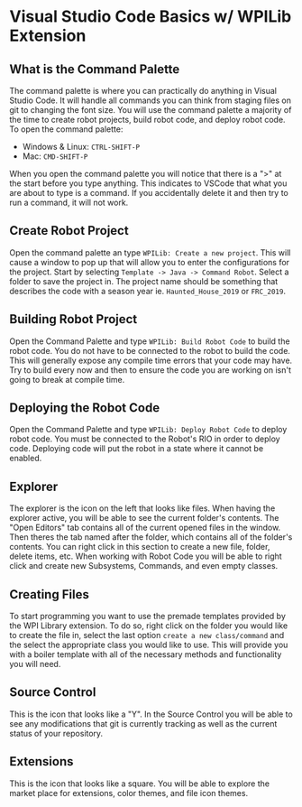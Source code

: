 # Visual Studio Code Basics w/ WPILib Extension

## What is the Command Palette

The command palette is where you can practically do anything in Visual Studio Code. It will handle all commands you can think from staging files on git to changing the font size. You will use the command palette a majority of the time to create robot projects, build robot code, and deploy robot code.
To open the command palette:

* Windows & Linux: `CTRL-SHIFT-P`
* Mac: `CMD-SHIFT-P`

When you open the command palette you will notice that there is a ">" at the start before you type anything. This indicates to VSCode that what you are about to type is a command. If you accidentally delete it and then try to run a command, it will not work.

## Create Robot Project

Open the command palette an type `WPILib: Create a new project`. This will cause a window to pop up that will allow you to enter the configurations for the project. Start by selecting `Template -> Java -> Command Robot`. Select a folder to save the project in. The project name should be something that describes the code with a season year ie. `Haunted_House_2019` or `FRC_2019`.

## Building Robot Project

Open the Command Palette and type `WPILib: Build Robot Code` to build the robot code. You do not have to be connected to the robot to build the code. This will generally expose any compile time errors that your code may have. Try to build every now and then to ensure the code you are working on isn't going to break at compile time.

## Deploying the Robot Code

Open the Command Palette and type `WPILib: Deploy Robot Code` to deploy robot code. You must be connected to the Robot's RIO in order to deploy code. Deploying code will put the robot in a state where it cannot be enabled.

## Explorer

The explorer is the icon on the left that looks like files. When having the explorer active, you will be able to see the current folder's contents. The "Open Editors" tab contains all of the current opened files in the window. Then theres the tab named after the folder, which contains all of the folder's contents. You can right click in this section to create a new file, folder, delete items, etc. When working with Robot Code you will be able to right click and create new Subsystems, Commands, and even empty classes.

## Creating Files

To start programming you want to use the premade templates provided by the WPI Library extension. To do so, right click on the folder you would like to create the file in, select the last option `create a new class/command` and the select the appropriate class you would like to use. This will provide you with a boiler template with all of the necessary methods and functionality you will need.

## Source Control

This is the icon that looks like a "Y". In the Source Control you will be able to see any modifications that git is currently tracking as well as the current status of your repository.

## Extensions

This is the icon that looks like a square. You will be able to explore the market place for extensions, color themes, and file icon themes.

